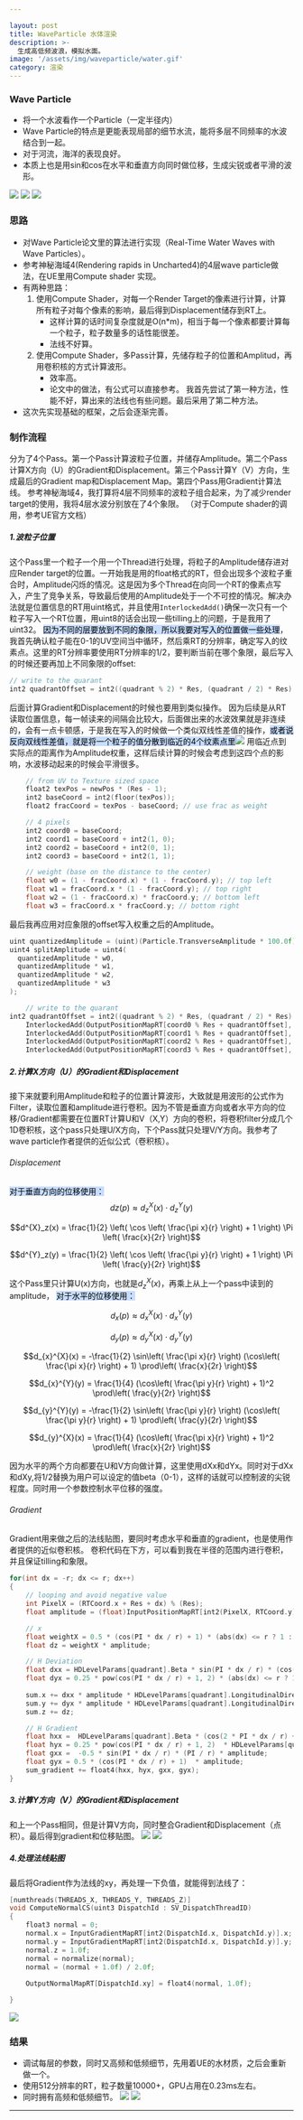 ```yaml
---

layout: post
title: WaveParticle 水体渲染
description: >-
  生成高低频波浪，模拟水面。
image: '/assets/img/waveparticle/water.gif'
category: 渲染
---
```

### Wave Particle
- 将一个水波看作一个Particle（一定半径内）
- Wave Particle的特点是更能表现局部的细节水流，能将多层不同频率的水波结合到一起。
- 对于河流，海洋的表现良好。
- 本质上也是用sin和cos在水平和垂直方向同时做位移，生成尖锐或者平滑的波形。

![](/assets/img/waveparticle/cdf5d4f3827076c7bca12c1838809f5f.gif)
![](/assets/img/waveparticle/1.png)
![](/assets/img/waveparticle/2.png)

### 思路
- 对Wave Particle论文里的算法进行实现（Real-Time Water Waves with Wave Particles）。
- 参考神秘海域4(Rendering rapids in Uncharted4)的4层wave particle做法，在UE里用Compute shader 实现。
- 有两种思路：
	1. 使用Compute Shader，对每一个Render Target的像素进行计算，计算所有粒子对每个像素的影响，最后得到Displacement储存到RT上。
		- 这样计算的话时间复杂度就是O(n*m)，相当于每一个像素都要计算每一个粒子，粒子数量多的话性能很差。
		- 法线不好算。
	2. 使用Compute Shader，多Pass计算，先储存粒子的位置和Amplitud，再用卷积核的方式计算波形。
		- 效率高。
		- 论文中的做法，有公式可以直接参考。
	我首先尝试了第一种方法，性能不好，算出来的法线也有些问题。最后采用了第二种方法。
- 这次先实现基础的框架，之后会逐渐完善。
	
### 制作流程
分为了4个Pass。第一个Pass计算波粒子位置，并储存Amplitude。第二个Pass计算X方向（U）的Gradient和Displacement。第三个Pass计算Y（V）方向，生成最后的Gradient map和Displacement Map。第四个Pass用Gradient计算法线。
参考神秘海域4，我打算将4层不同频率的波粒子组合起来，为了减少render target的使用，我将4层水波分别放在了4个象限。
（对于Compute shader的调用，参考UE官方文档）

##### 1.波粒子位置
这个Pass里一个粒子一个用一个Thread进行处理，将粒子的Amplitude储存进对应Render target的位置。一开始我是用的float格式的RT，但会出现多个波粒子重合时，Amplitude闪烁的情况。这是因为多个Thread在向同一个RT的像素点写入，产生了竞争关系，导致最后使用的Amplitude处于一个不可控的情况。解决办法就是位置信息的RT用uint格式，并且使用`InterlockedAdd()`确保一次只有一个粒子写入一个RT位置，用uint8的话会出现一些tilling上的问题，于是我用了uint32。
<mark style="background: #ADCCFFA6;">因为不同的层要放到不同的象限，所以我要对写入的位置做一些处理</mark>，我首先确认粒子能在0-1的UV空间当中循环，然后乘RT的分辨率，确定写入的纹素点。这里的RT分辨率要使用RT分辨率的1/2，要判断当前在哪个象限，最后写入的时候还要再加上不同象限的offset:

```c++
// write to the quarant
int2 quadrantOffset = int2((quadrant % 2) * Res, (quadrant / 2) * Res);
```
后面计算Gradient和Displacement的时候也要用到类似操作。
因为后续是从RT读取位置信息，每一帧读来的间隔会比较大，后面做出来的水波效果就是非连续的，会有一点卡顿感，于是我在写入的时候做一个类似双线性差值的操作，<mark style="background: #ADCCFFA6;">或者说反向双线性差值，就是将一个粒子的值分散到临近的4个纹素点里</mark>![](/assets/img/waveparticle/009d9302cdf57815332dbadf316e028b.png)
用临近点到实际点的距离作为Amplitude权重，这样后续计算的时候会考虑到这四个点的影响，水波移动起来的时候会平滑很多。
```c++
    // from UV to Texture sized space
    float2 texPos = newPos * (Res - 1);
    int2 baseCoord = int2(floor(texPos));
    float2 fracCoord = texPos - baseCoord; // use frac as weight

    // 4 pixels
    int2 coord0 = baseCoord;
    int2 coord1 = baseCoord + int2(1, 0);
    int2 coord2 = baseCoord + int2(0, 1);
    int2 coord3 = baseCoord + int2(1, 1);

    // weight (base on the distance to the center)
    float w0 = (1 - fracCoord.x) * (1 - fracCoord.y); // top left
    float w1 = fracCoord.x * (1 - fracCoord.y); // top right
    float w2 = (1 - fracCoord.x) * fracCoord.y; // bottom left
    float w3 = fracCoord.x * fracCoord.y; // bottom right
```
最后我再应用对应象限的offset写入权重之后的Amplitude。
```c++
uint quantizedAmplitude = (uint)(Particle.TransverseAmplitude * 100.0f);
uint4 splitAmplitude = uint4(
  quantizedAmplitude * w0,
  quantizedAmplitude * w1,
  quantizedAmplitude * w2,
  quantizedAmplitude * w3
);

    // write to the quarant
int2 quadrantOffset = int2((quadrant % 2) * Res, (quadrant / 2) * Res);
    InterlockedAdd(OutputPositionMapRT[coord0 % Res + quadrantOffset], splitAmplitude.x);
    InterlockedAdd(OutputPositionMapRT[coord1 % Res + quadrantOffset], splitAmplitude.y);
    InterlockedAdd(OutputPositionMapRT[coord2 % Res + quadrantOffset], splitAmplitude.z);
    InterlockedAdd(OutputPositionMapRT[coord3 % Res + quadrantOffset], splitAmplitude.w);
```
##### 2.计算X方向（U）的Gradient和Displacement
接下来就要利用Amplitude和粒子的位置计算波形，大致就是用波形的公式作为Filter，读取位置和amplitude进行卷积。因为不管是垂直方向或者水平方向的位移/Gradient都需要在位置RT计算U和V（X,Y）方向的卷积，将卷积filter分成几个1D卷积核，这个pass只处理U/X方向，下个Pass就只处理V/Y方向。我参考了wave particle作者提供的近似公式（卷积核）。

###### Displacement
<mark style="background: #ADCCFFA6;">对于垂直方向的位移使用：</mark>
$$dz(p) \approx d^X_z(x) \cdot d^Y_z(y)$$

$$d^{X}_z(x) = \frac{1}{2} \left( \cos \left( \frac{\pi x}{r} \right) + 1 \right) \Pi \left( \frac{x}{2r} \right)$$

$$d^{Y}_z(y) = \frac{1}{2} \left( \cos \left( \frac{\pi y}{r} \right) + 1 \right) \Pi \left( \frac{y}{2r} \right)$$

这个Pass里只计算U(x)方向，也就是$d^{X}_z(x)$，再乘上从上一个pass中读到的amplitude，
<mark style="background: #ADCCFFA6;">对于水平的位移使用：</mark>

$$d_x(p) \approx d^X_x(x) \cdot d^Y_x(y)$$

$$d_y(p) \approx d^X_y(x) \cdot d^Y_y(y)$$

$$d_{x}^{X}(x) = -\frac{1}{2} \sin\left( \frac{\pi x}{r} \right) (\cos\left( \frac{\pi x}{r} \right) + 1) \prod\left( \frac{x}{2r} \right)$$

$$d_{x}^{Y}(y) = \frac{1}{4} (\cos\left( \frac{\pi y}{r} \right) + 1)^2 \prod\left( \frac{y}{2r} \right)$$

$$d_{y}^{Y}(y) = -\frac{1}{2} \sin\left( \frac{\pi y}{r} \right) (\cos\left( \frac{\pi y}{r} \right) + 1) \prod\left( \frac{y}{2r} \right)$$

$$d_{y}^{X}(x) = \frac{1}{4} (\cos\left( \frac{\pi x}{r} \right) + 1)^2 \prod\left( \frac{x}{2r} \right)$$

因为水平的两个方向都要在U和V方向做计算，这里使用dXx和dYx。同时对于dXx和dXy,将1/2替换为用户可以设定的值beta（0-1），这样的话就可以控制波的尖锐程度。同时用一个参数控制水平位移的强度。

###### Gradient
Gradient用来做之后的法线贴图，要同时考虑水平和垂直的gradient，也是使用作者提供的近似卷积核。
卷积代码在下方，可以看到我在半径的范围内进行卷积，并且保证tilling和象限。

```c++
for(int dx = -r; dx <= r; dx++)
{
	// looping and avoid negative value
	int PixelX = (RTCoord.x + Res + dx) % (Res);
	float amplitude = (float)InputPositionMapRT[int2(PixelX, RTCoord.y) + quadrantOffset] / 100.0f;

	// x
	float weightX = 0.5 * (cos(PI * dx / r) + 1) * (abs(dx) <= r ? 1 : 0);
	float dz = weightX * amplitude;

	// H Deviation
	float dxx = HDLevelParams[quadrant].Beta * sin(PI * dx / r) * (cos(PI * dx / r) + 1) * (abs(dx) <= r ? 1 : 0);
	float dyx = 0.25 * pow(cos(PI * dx / r) + 1, 2) * (abs(dx) <= r ? 1 : 0);
	
	sum.x += dxx * amplitude * HDLevelParams[quadrant].LongitudinalDirectionAmount.x;
	sum.y += dyx * amplitude * HDLevelParams[quadrant].LongitudinalDirectionAmount.y;
	sum.z += dz;

	// H Gradient
	float hxx =  HDLevelParams[quadrant].Beta * (cos(2 * PI * dx / r) + cos(PI * dx / r)) * (PI / r) * HDLevelParams[quadrant].LongitudinalDirectionAmount.x; // For HDeviation
	float hyx = 0.25 * pow(cos(PI * dx / r) + 1, 2)  * HDLevelParams[quadrant].LongitudinalDirectionAmount.x;
	float gxx =  -0.5 * sin(PI * dx / r) * (PI / r) * amplitude;
	float gyx = 0.5 * (cos(PI * dx / r) + 1)  * amplitude;
	sum_gradient += float4(hxx, hyx, gxx, gyx);
}
```

##### 3.计算Y方向（V）的Gradient和Displacement
和上一个Pass相同，但是计算V方向，同时整合Gradient和Displacement（点积）。最后得到gradient和位移贴图。
![](/assets/img/waveparticle/3a1232519cb08d910237ff1749a7417b.png)
![](/assets/img/waveparticle/a5c74512e14b9337bf5ada243b421798.png)

##### 4.处理法线贴图
最后将Gradient作为法线的xy，再处理一下负值，就能得到法线了：

```c++
[numthreads(THREADS_X, THREADS_Y, THREADS_Z)]  
void ComputeNormalCS(uint3 DispatchId : SV_DispatchThreadID)  
{  
    float3 normal = 0;  
    normal.x = InputGradientMapRT[int2(DispatchId.x, DispatchId.y)].x;  
    normal.y = InputGradientMapRT[int2(DispatchId.x, DispatchId.y)].y;  
    normal.z = 1.0f;  
    normal = normalize(normal);  
    normal = (normal + 1.0f) / 2.0f;  
  
    OutputNormalMapRT[DispatchId.xy] = float4(normal, 1.0f);  

}
```
![](/assets/img/waveparticle/5056fe184994731d8bc4a449acc86d21.png)

### 结果
- 调试每层的参数，同时又高频和低频细节，先用着UE的水材质，之后会重新做一个。
- 使用512分辨率的RT，粒子数量10000+，GPU占用在0.23ms左右。
- 同时拥有高频和低频细节。
![](/assets/img/waveparticle/5dc0ad5ae81aef62e705424fe02b2ad2.png)
![](/assets/img/waveparticle/cdf5d4f3827076c7bca12c1838809f5f.gif)
---